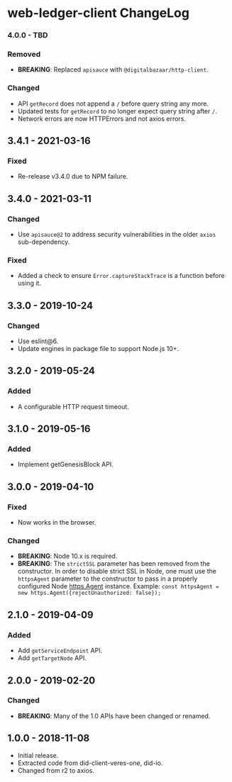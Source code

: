 # web-ledger-client ChangeLog

### 4.0.0 - TBD

### Removed
- **BREAKING**: Replaced `apisauce` with `@digitalbazaar/http-client`.

### Changed
- API `getRecord` does not append a `/` before query string any more.
- Updated tests for `getRecord` to no longer expect query string after `/`.
- Network errors are now HTTPErrors and not axios errors.

## 3.4.1 - 2021-03-16

### Fixed
- Re-release v3.4.0 due to NPM failure.

## 3.4.0 - 2021-03-11

### Changed
- Use `apisauce@2` to address security vulnerabilities in the older `axios`
  sub-dependency.

### Fixed
- Added a check to ensure `Error.captureStackTrace` is a function before using it.

## 3.3.0 - 2019-10-24

### Changed
- Use eslint@6.
- Update engines in package file to support Node.js 10+.

## 3.2.0 - 2019-05-24

### Added
- A configurable HTTP request timeout.

## 3.1.0 - 2019-05-16

### Added
-  Implement getGenesisBlock API.

## 3.0.0 - 2019-04-10

### Fixed
- Now works in the browser.

### Changed
- **BREAKING**: Node 10.x is required.
- **BREAKING**: The `strictSSL` parameter has been removed from the constructor.
  In order to disable strict SSL in Node, one must use the `httpsAgent`
  parameter to the constructor to pass in a properly configured Node
  [https.Agent](https://nodejs.org/docs/latest-v10.x/api/https.html#https_class_https_agent)
  instance. Example: `const httpsAgent = new https.Agent({rejectUnauthorized: false});`

## 2.1.0 - 2019-04-09

### Added
- Add `getServiceEndpoint` API.
- Add `getTargetNode` API.

## 2.0.0 - 2019-02-20

### Changed
- **BREAKING**: Many of the 1.0 APIs have been changed or renamed.

## 1.0.0 - 2018-11-08

- Initial release.
- Extracted code from did-client-veres-one, did-io.
- Changed from r2 to axios.
